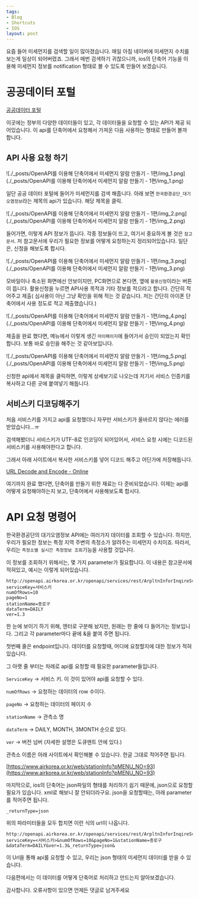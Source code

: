 ```yaml
---
tags:
- Blog
- Shortcuts
- IOS
layout: post
---
```



요즘 들어 미세먼지를 검색할 일이 많아졌습니다. 매일 아침 네이버에 미세먼지 수치를 보는게 일상이 되어버렸죠. 그래서 매번 검색하기 귀찮으니까, ios의 단축어 기능을 이용해 미세먼지 정보를 notification 형태로 볼 수 있도록 만들어 보겠습니다.  

# 공공데이터 포털

[공공데이터 포털](https://www.data.go.kr)

이곳에는 정부의 다양한 데이터들이 있고, 각 데이터들을 요청할 수 있는 API가 제공 되어있습니다.  이 api를 단축어에서 요청해서 가져온 다음 사용하는 형태로 만들어 볼까 합니다.  

  

## API 사용 요청 하기

![./_posts/OpenAPI를 이용해 단축어에서 미세먼지 알람 만들기 - 1편/img_1.png](./_posts/OpenAPI를 이용해 단축어에서 미세먼지 알람 만들기 - 1편/img_1.png)

일단 공공 데이터 포털에 들어가 미세먼지를 검색 해줍니다. 아래 보면 `한국환경공단_대기오염정보`라는 제목의 api가 있습니다. 해당 제목을 클릭.  

  

![./_posts/OpenAPI를 이용해 단축어에서 미세먼지 알람 만들기 - 1편/img_2.png](./_posts/OpenAPI를 이용해 단축어에서 미세먼지 알람 만들기 - 1편/img_2.png)

들어가면, 이렇게 API 정보가 뜹니다. 각종 정보들이 뜨고, 여기서 중요하게 볼 것은 `참고문서`. 저 참고문서에 우리가 필요한 정보를 어떻게 요청하는지 정리되어있습니다. 일단은, 신청을 해보도록 합시다.  

  

![./_posts/OpenAPI를 이용해 단축어에서 미세먼지 알람 만들기 - 1편/img_3.png](./_posts/OpenAPI를 이용해 단축어에서 미세먼지 알람 만들기 - 1편/img_3.png)

모바일이나 축소된 화면에선 안보이지만,  PC화면으로 본다면, 옆에 `활용신청`이라는 버튼이 뜹니다. 활용신청을 누르면 API사용 목적과 기타 정보를 적으라고 합니다. 간단히 적어주고 제출( 심사용이 아닌 그냥 확인을 위해 적는 것 같습니다. 저는 간단히 아이폰 단축어에서 사용 정도로 적고 제출했습니다.)  

  

![./_posts/OpenAPI를 이용해 단축어에서 미세먼지 알람 만들기 - 1편/img_4.png](./_posts/OpenAPI를 이용해 단축어에서 미세먼지 알람 만들기 - 1편/img_4.png)

제출을 완료 했다면, 메뉴에서 이렇게 생긴 `마이페이지`에 들어가서 승인이 되었는지 확인합니다. 보통 바로 승인을 해주는 것 같아보입니다.   

  

![./_posts/OpenAPI를 이용해 단축어에서 미세먼지 알람 만들기 - 1편/img_5.png](./_posts/OpenAPI를 이용해 단축어에서 미세먼지 알람 만들기 - 1편/img_5.png)

신청한 api에서 제목을 클릭하면, 이렇게 상세보기로 나오는데 저기서 서비스 인증키를 복사하고 다른 곳에 붙여넣기 해둡니다.  

  

## 서비스키 디코딩해주기

처음 서비스키를 가지고 api를 요청했더니 자꾸만 서비스키가 올바르지 않다는 에러를 받았습니다...ㅠ  

검색해봤더니 서비스키가 UTF-8로 인코딩이 되어있어서, 서비스 요청 시에는 디코드된 서비스키를 사용해야한다고 합니다.  

그래서 아래 사이트에서 복사한 서비스키를 넣어 디코드 해주고 어딘가에 저장해둡니다.  

[URL Decode and Encode - Online](https://www.urldecoder.org)

  

여기까지 완료 했다면, 단축어를 만들기 위한 재료는 다 준비되었습니다. 이제는 api를 어떻게 요청해야하는지 보고, 단축어에서 사용해보도록 합시다.  

# API 요청 명령어

한국환경공단의 대기오염정보 API에는 여러가지 데이터를 조회할 수 있습니다. 하지만, 우리가 필요한 정보는 특정 지역 주변의 측정소가 알려주는 미세먼지 수치이죠. 따라서, 우리는 `측정소별 실시간 측정정보 조회`기능을 사용할 것입니다.  

이 정보를 조회하기 위해서는, 몇 가지 parameter가 필요합니다. 이 내용은 참고문서에 적혀있고, 예시는 이렇게 되어있습니다.  

``` plain text
http://openapi.airkorea.or.kr/openapi/services/rest/ArpltnInforInqireSvc/getMsrstnAcctoRltmMesureDnsty?
serviceKey=서비스키
numOfRows=10
pageNo=1
stationName=종로구
dataTerm=DAILY
ver=1.3
```

한 눈에 보이기 하기 위해, 엔터로 구분해 놨지만, 원래는 한 줄에 다 들어가는 정보입니다. 그리고 각 parameter마다 끝에 &을 붙여 주면 됩니다.  

첫번째 줄은 endpoint입니다. 데이터를 요청할때, 어디에 요청할지에 대한 정보가 적혀있습니다.  

그 아랫 줄 부터는 차례로 api를 요청할 때 필요한 parameter들입니다.   

`ServiceKey` → 서비스 키. 이 것이 있어야 api를 요청할 수 있다.  

`numOfRows` → 요청하는 데이터의 row 수이다.  

`pageNo` → 요청하는 데이터의 페이지 수  

`stationName` → 관측소 명   

`dataTerm` → DAILY, MONTH, 3MONTH 순으로 있다.  

`ver` → 버전 넘버 (자세한 설명은 도큐멘트 안에 있다.)  

  

관측소 이름은 아래 사이트에서 확인해볼 수 있습니다. 한글 그대로 적어주면 됩니다.  

[https://www.airkorea.or.kr/web/stationInfo?pMENU_NO=93](https://www.airkorea.or.kr/web/stationInfo?pMENU_NO=93)  

  

마지막으로, ios의 단축어는 json파일의 형태를 처리하기 쉽기 때문에, json으로 요청할 필요가 있습니다. xml로 해보니 잘 안되더라구요. json을 요청할때는, 아래 parameter를 적어주면 됩니다.  

`_returnType=json`  

  

위의 파라미터들을 모두 합치면 이런 식의 url이 나옵니다.  

``` plain text
http://openapi.airkorea.or.kr/openapi/services/rest/ArpltnInforInqireSvc/getMsrstnAcctoRltmMesureDnsty?serviceKey=<서비스키>&numOfRows=10&pageNo=1&stationName=종로구&dataTerm=DAILY&ver=1.3&_returnType=json&
```

  

이 Url을 통해 api를 요청할 수 있고, 우리는 json 형태의 미세먼지 데이터를 받을 수 있습니다.  

다음편에서는 이 데이터를 어떻게 단축어로 처리하고 만드는지 알아보겠습니다.   

감사합니다. 오류사항이 있으면 언제든 댓글로 남겨주세요  

